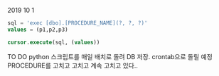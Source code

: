 2019 10 1


```sql
sql = 'exec [dbo].[PROCEDURE_NAME](?, ?, ?)'
values = (p1,p2,p3)

cursor.execute(sql, (values))

```


TO DO
python 스크립트를 매일 배치로 돌려 DB 저장.
crontab으로 돌릴 예정
PROCEDURE를 고치고 고치고 계속 고치고 있다..

